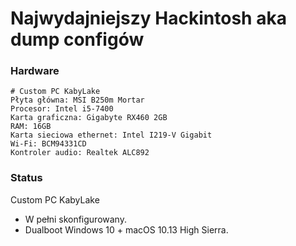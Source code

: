 # Najwydajniejszy Hackintosh aka dump configów

### Hardware 
```
# Custom PC KabyLake
Płyta główna: MSI B250m Mortar
Procesor: Intel i5-7400
Karta graficzna: Gigabyte RX460 2GB
RAM: 16GB
Karta sieciowa ethernet: Intel I219-V Gigabit
Wi-Fi: BCM94331CD
Kontroler audio: Realtek ALC892
```

### Status

Custom PC KabyLake

+ W pełni skonfigurowany.
+ Dualboot Windows 10 + macOS 10.13 High Sierra.